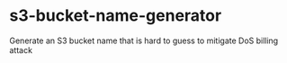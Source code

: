 # s3-bucket-name-generator
Generate an S3 bucket name that is hard to guess to mitigate DoS billing attack
